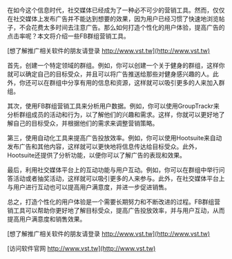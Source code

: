在如今这个信息时代，社交媒体已经成为了一种必不可少的营销工具。然而，仅仅在社交媒体上发布广告并不能达到想要的效果，因为用户已经习惯了快速地浏览帖子，不会花费太多时间去注意广告。那么如何打造个性化的用户体验，提高广告的点击率呢？本文将介绍一些FB群组营销工具。

[想了解推广相关软件的朋友请登录 http://www.vst.tw](http://www.vst.tw)

首先，创建一个特定领域的群组。例如，你可以创建一个关于健身的群组，这样你就可以确定自己的目标受众，并且可以将广告推送给那些对健身感兴趣的人。此外，你还可以在群组中分享有用的信息和资源，这样就可以吸引更多的人来加入群组。

其次，使用FB群组营销工具来分析用户数据。例如，你可以使用GroupTrackr来分析群组成员的活动和行为，以了解他们的兴趣和需求。这样，你就可以更好地了解自己的目标受众，并根据他们的需求来调整营销策略。

第三，使用自动化工具来提高广告投放效率。例如，你可以使用Hootsuite来自动发布广告和其他内容，这样就可以更快地将信息传达给目标受众。此外，Hootsuite还提供了分析功能，以便你可以了解广告的表现和效果。

最后，利用社交媒体平台上的互动功能与用户互动。例如，你可以在群组中举行问答活动或者抽奖活动，这样就可以吸引更多的人来参与。此外，在社交媒体平台上与用户进行互动也可以提高用户满意度，并进一步促进销售。

总之，打造个性化的用户体验是一个需要长期努力和不断改进的过程。FB群组营销工具可以帮助你更好地了解目标受众，提高广告投放效率，并与用户互动，从而提高用户满意度和销售效果。

[想了解推广相关软件的朋友请登录 http://www.vst.tw](http://www.vst.tw)


[访问软件官网 http://www.vst.tw](http://www.vst.tw)
